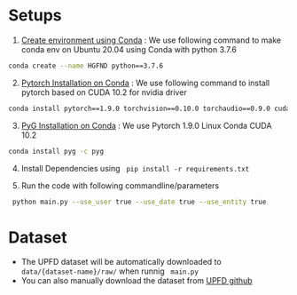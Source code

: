 # Setups
1. [Create environment using Conda](https://conda.io/projects/conda/en/latest/user-guide/tasks/manage-environments.html)
: We use following command to make conda env on Ubuntu 20.04 using Conda with python 3.7.6

```bash
conda create --name HGFND python==3.7.6
```
2. [Pytorch Installation on Conda](https://pytorch.org/)
: We use following command to install pytorch based on CUDA 10.2 for nvidia driver

```bash
conda install pytorch==1.9.0 torchvision==0.10.0 torchaudio==0.9.0 cudatoolkit=10.2 -c Pytorch
```

3. [PyG Installation on Conda](https://pytorch-geometric.readthedocs.io/en/latest/notes/installation.html)
: We use Pytorch 1.9.0 Linux Conda CUDA 10.2

```bash
conda install pyg -c pyg
```

4. Install Dependencies using <code> pip install -r requirements.txt </code>

5. Run the code with following commandline/parameters
```bash
 python main.py --use_user true --use_date true --use_entity true 
```
# Dataset
- The UPFD dataset will be automatically downloaded to <code> data/{dataset-name}/raw/</code> when runnig <code> main.py </code>
- You can also manually download the dataset from [UPFD github](https://github.com/safe-graph/GNN-FakeNews)

